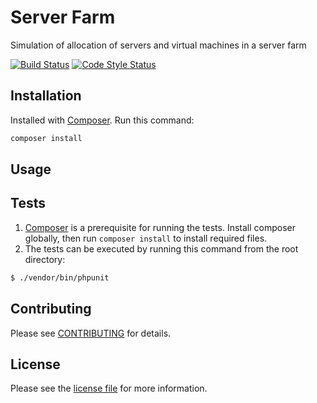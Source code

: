 # Server Farm

Simulation of allocation of servers and virtual machines in a server farm

[![Build Status](https://img.shields.io/travis/facebook/php-graph-sdk/5.4.svg)](https://travis-ci.org/sasakocic/server-farm)
[![Code Style Status](https://styleci.io/repos/83059149/shield)](https://styleci.io/repos/87685511)


## Installation

Installed with [Composer](https://getcomposer.org/). Run this command:

```sh
composer install
```

## Usage



## Tests

1. [Composer](https://getcomposer.org/) is a prerequisite for running the tests. Install composer globally, then run `composer install` to install required files.
2. The tests can be executed by running this command from the root directory:

```bash
$ ./vendor/bin/phpunit
```

## Contributing

Please see [CONTRIBUTING](CONTRIBUTING.md) for details.


## License

Please see the [license file](LICENSE) for more information.

